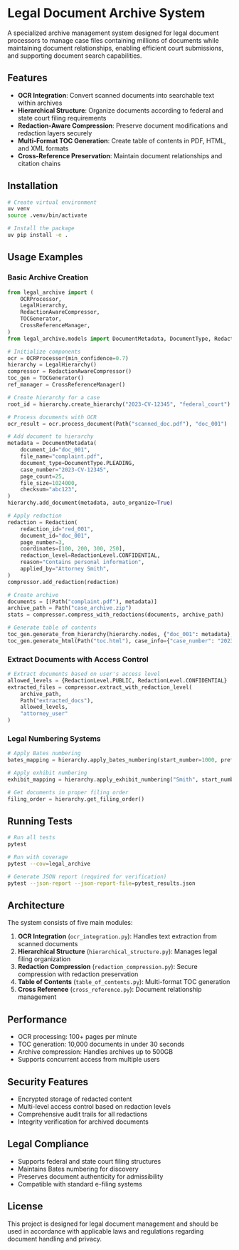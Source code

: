 # Legal Document Archive System

A specialized archive management system designed for legal document processors to manage case files containing millions of documents while maintaining document relationships, enabling efficient court submissions, and supporting document search capabilities.

## Features

- **OCR Integration**: Convert scanned documents into searchable text within archives
- **Hierarchical Structure**: Organize documents according to federal and state court filing requirements
- **Redaction-Aware Compression**: Preserve document modifications and redaction layers securely
- **Multi-Format TOC Generation**: Create table of contents in PDF, HTML, and XML formats
- **Cross-Reference Preservation**: Maintain document relationships and citation chains

## Installation

```bash
# Create virtual environment
uv venv
source .venv/bin/activate

# Install the package
uv pip install -e .
```

## Usage Examples

### Basic Archive Creation

```python
from legal_archive import (
    OCRProcessor,
    LegalHierarchy,
    RedactionAwareCompressor,
    TOCGenerator,
    CrossReferenceManager,
)
from legal_archive.models import DocumentMetadata, DocumentType, Redaction, RedactionLevel

# Initialize components
ocr = OCRProcessor(min_confidence=0.7)
hierarchy = LegalHierarchy()
compressor = RedactionAwareCompressor()
toc_gen = TOCGenerator()
ref_manager = CrossReferenceManager()

# Create hierarchy for a case
root_id = hierarchy.create_hierarchy("2023-CV-12345", "federal_court")

# Process documents with OCR
ocr_result = ocr.process_document(Path("scanned_doc.pdf"), "doc_001")

# Add document to hierarchy
metadata = DocumentMetadata(
    document_id="doc_001",
    file_name="complaint.pdf",
    document_type=DocumentType.PLEADING,
    case_number="2023-CV-12345",
    page_count=25,
    file_size=1024000,
    checksum="abc123",
)
hierarchy.add_document(metadata, auto_organize=True)

# Apply redaction
redaction = Redaction(
    redaction_id="red_001",
    document_id="doc_001",
    page_number=3,
    coordinates=[100, 200, 300, 250],
    redaction_level=RedactionLevel.CONFIDENTIAL,
    reason="Contains personal information",
    applied_by="Attorney Smith",
)
compressor.add_redaction(redaction)

# Create archive
documents = [(Path("complaint.pdf"), metadata)]
archive_path = Path("case_archive.zip")
stats = compressor.compress_with_redactions(documents, archive_path)

# Generate table of contents
toc_gen.generate_from_hierarchy(hierarchy.nodes, {"doc_001": metadata}, root_id)
toc_gen.generate_html(Path("toc.html"), case_info={"case_number": "2023-CV-12345"})
```

### Extract Documents with Access Control

```python
# Extract documents based on user's access level
allowed_levels = {RedactionLevel.PUBLIC, RedactionLevel.CONFIDENTIAL}
extracted_files = compressor.extract_with_redaction_level(
    archive_path,
    Path("extracted_docs"),
    allowed_levels,
    "attorney_user"
)
```

### Legal Numbering Systems

```python
# Apply Bates numbering
bates_mapping = hierarchy.apply_bates_numbering(start_number=1000, prefix="SMITH")

# Apply exhibit numbering
exhibit_mapping = hierarchy.apply_exhibit_numbering("Smith", start_number=1)

# Get documents in proper filing order
filing_order = hierarchy.get_filing_order()
```

## Running Tests

```bash
# Run all tests
pytest

# Run with coverage
pytest --cov=legal_archive

# Generate JSON report (required for verification)
pytest --json-report --json-report-file=pytest_results.json
```

## Architecture

The system consists of five main modules:

1. **OCR Integration** (`ocr_integration.py`): Handles text extraction from scanned documents
2. **Hierarchical Structure** (`hierarchical_structure.py`): Manages legal filing organization
3. **Redaction Compression** (`redaction_compression.py`): Secure compression with redaction preservation
4. **Table of Contents** (`table_of_contents.py`): Multi-format TOC generation
5. **Cross Reference** (`cross_reference.py`): Document relationship management

## Performance

- OCR processing: 100+ pages per minute
- TOC generation: 10,000 documents in under 30 seconds
- Archive compression: Handles archives up to 500GB
- Supports concurrent access from multiple users

## Security Features

- Encrypted storage of redacted content
- Multi-level access control based on redaction levels
- Comprehensive audit trails for all redactions
- Integrity verification for archived documents

## Legal Compliance

- Supports federal and state court filing structures
- Maintains Bates numbering for discovery
- Preserves document authenticity for admissibility
- Compatible with standard e-filing systems

## License

This project is designed for legal document management and should be used in accordance with applicable laws and regulations regarding document handling and privacy.